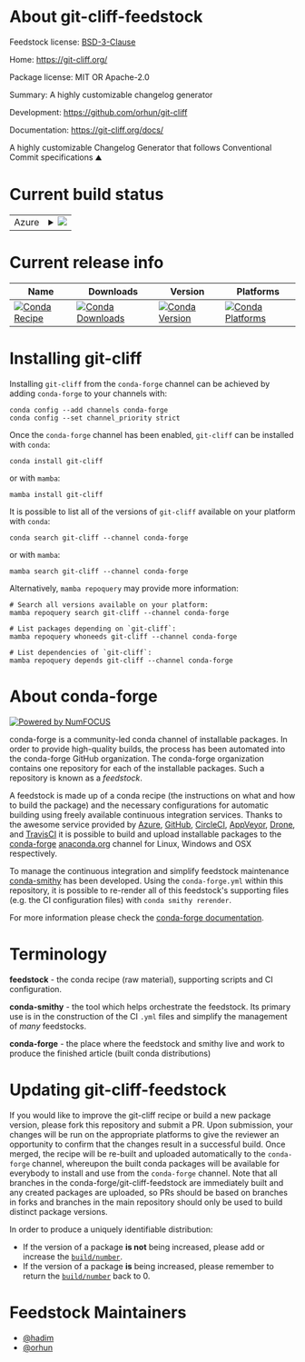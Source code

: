 About git-cliff-feedstock
=========================

Feedstock license: [BSD-3-Clause](https://github.com/conda-forge/git-cliff-feedstock/blob/main/LICENSE.txt)

Home: https://git-cliff.org/

Package license: MIT OR Apache-2.0

Summary: A highly customizable changelog generator

Development: https://github.com/orhun/git-cliff

Documentation: https://git-cliff.org/docs/

A highly customizable Changelog Generator that follows Conventional Commit specifications ⛰️

Current build status
====================


<table>
    
  <tr>
    <td>Azure</td>
    <td>
      <details>
        <summary>
          <a href="https://dev.azure.com/conda-forge/feedstock-builds/_build/latest?definitionId=21668&branchName=main">
            <img src="https://dev.azure.com/conda-forge/feedstock-builds/_apis/build/status/git-cliff-feedstock?branchName=main">
          </a>
        </summary>
        <table>
          <thead><tr><th>Variant</th><th>Status</th></tr></thead>
          <tbody><tr>
              <td>linux_64</td>
              <td>
                <a href="https://dev.azure.com/conda-forge/feedstock-builds/_build/latest?definitionId=21668&branchName=main">
                  <img src="https://dev.azure.com/conda-forge/feedstock-builds/_apis/build/status/git-cliff-feedstock?branchName=main&jobName=linux&configuration=linux%20linux_64_" alt="variant">
                </a>
              </td>
            </tr><tr>
              <td>linux_aarch64</td>
              <td>
                <a href="https://dev.azure.com/conda-forge/feedstock-builds/_build/latest?definitionId=21668&branchName=main">
                  <img src="https://dev.azure.com/conda-forge/feedstock-builds/_apis/build/status/git-cliff-feedstock?branchName=main&jobName=linux&configuration=linux%20linux_aarch64_" alt="variant">
                </a>
              </td>
            </tr><tr>
              <td>linux_ppc64le</td>
              <td>
                <a href="https://dev.azure.com/conda-forge/feedstock-builds/_build/latest?definitionId=21668&branchName=main">
                  <img src="https://dev.azure.com/conda-forge/feedstock-builds/_apis/build/status/git-cliff-feedstock?branchName=main&jobName=linux&configuration=linux%20linux_ppc64le_" alt="variant">
                </a>
              </td>
            </tr><tr>
              <td>osx_64</td>
              <td>
                <a href="https://dev.azure.com/conda-forge/feedstock-builds/_build/latest?definitionId=21668&branchName=main">
                  <img src="https://dev.azure.com/conda-forge/feedstock-builds/_apis/build/status/git-cliff-feedstock?branchName=main&jobName=osx&configuration=osx%20osx_64_" alt="variant">
                </a>
              </td>
            </tr><tr>
              <td>osx_arm64</td>
              <td>
                <a href="https://dev.azure.com/conda-forge/feedstock-builds/_build/latest?definitionId=21668&branchName=main">
                  <img src="https://dev.azure.com/conda-forge/feedstock-builds/_apis/build/status/git-cliff-feedstock?branchName=main&jobName=osx&configuration=osx%20osx_arm64_" alt="variant">
                </a>
              </td>
            </tr><tr>
              <td>win_64</td>
              <td>
                <a href="https://dev.azure.com/conda-forge/feedstock-builds/_build/latest?definitionId=21668&branchName=main">
                  <img src="https://dev.azure.com/conda-forge/feedstock-builds/_apis/build/status/git-cliff-feedstock?branchName=main&jobName=win&configuration=win%20win_64_" alt="variant">
                </a>
              </td>
            </tr>
          </tbody>
        </table>
      </details>
    </td>
  </tr>
</table>

Current release info
====================

| Name | Downloads | Version | Platforms |
| --- | --- | --- | --- |
| [![Conda Recipe](https://img.shields.io/badge/recipe-git--cliff-green.svg)](https://anaconda.org/conda-forge/git-cliff) | [![Conda Downloads](https://img.shields.io/conda/dn/conda-forge/git-cliff.svg)](https://anaconda.org/conda-forge/git-cliff) | [![Conda Version](https://img.shields.io/conda/vn/conda-forge/git-cliff.svg)](https://anaconda.org/conda-forge/git-cliff) | [![Conda Platforms](https://img.shields.io/conda/pn/conda-forge/git-cliff.svg)](https://anaconda.org/conda-forge/git-cliff) |

Installing git-cliff
====================

Installing `git-cliff` from the `conda-forge` channel can be achieved by adding `conda-forge` to your channels with:

```
conda config --add channels conda-forge
conda config --set channel_priority strict
```

Once the `conda-forge` channel has been enabled, `git-cliff` can be installed with `conda`:

```
conda install git-cliff
```

or with `mamba`:

```
mamba install git-cliff
```

It is possible to list all of the versions of `git-cliff` available on your platform with `conda`:

```
conda search git-cliff --channel conda-forge
```

or with `mamba`:

```
mamba search git-cliff --channel conda-forge
```

Alternatively, `mamba repoquery` may provide more information:

```
# Search all versions available on your platform:
mamba repoquery search git-cliff --channel conda-forge

# List packages depending on `git-cliff`:
mamba repoquery whoneeds git-cliff --channel conda-forge

# List dependencies of `git-cliff`:
mamba repoquery depends git-cliff --channel conda-forge
```


About conda-forge
=================

[![Powered by
NumFOCUS](https://img.shields.io/badge/powered%20by-NumFOCUS-orange.svg?style=flat&colorA=E1523D&colorB=007D8A)](https://numfocus.org)

conda-forge is a community-led conda channel of installable packages.
In order to provide high-quality builds, the process has been automated into the
conda-forge GitHub organization. The conda-forge organization contains one repository
for each of the installable packages. Such a repository is known as a *feedstock*.

A feedstock is made up of a conda recipe (the instructions on what and how to build
the package) and the necessary configurations for automatic building using freely
available continuous integration services. Thanks to the awesome service provided by
[Azure](https://azure.microsoft.com/en-us/services/devops/), [GitHub](https://github.com/),
[CircleCI](https://circleci.com/), [AppVeyor](https://www.appveyor.com/),
[Drone](https://cloud.drone.io/welcome), and [TravisCI](https://travis-ci.com/)
it is possible to build and upload installable packages to the
[conda-forge](https://anaconda.org/conda-forge) [anaconda.org](https://anaconda.org/)
channel for Linux, Windows and OSX respectively.

To manage the continuous integration and simplify feedstock maintenance
[conda-smithy](https://github.com/conda-forge/conda-smithy) has been developed.
Using the ``conda-forge.yml`` within this repository, it is possible to re-render all of
this feedstock's supporting files (e.g. the CI configuration files) with ``conda smithy rerender``.

For more information please check the [conda-forge documentation](https://conda-forge.org/docs/).

Terminology
===========

**feedstock** - the conda recipe (raw material), supporting scripts and CI configuration.

**conda-smithy** - the tool which helps orchestrate the feedstock.
                   Its primary use is in the construction of the CI ``.yml`` files
                   and simplify the management of *many* feedstocks.

**conda-forge** - the place where the feedstock and smithy live and work to
                  produce the finished article (built conda distributions)


Updating git-cliff-feedstock
============================

If you would like to improve the git-cliff recipe or build a new
package version, please fork this repository and submit a PR. Upon submission,
your changes will be run on the appropriate platforms to give the reviewer an
opportunity to confirm that the changes result in a successful build. Once
merged, the recipe will be re-built and uploaded automatically to the
`conda-forge` channel, whereupon the built conda packages will be available for
everybody to install and use from the `conda-forge` channel.
Note that all branches in the conda-forge/git-cliff-feedstock are
immediately built and any created packages are uploaded, so PRs should be based
on branches in forks and branches in the main repository should only be used to
build distinct package versions.

In order to produce a uniquely identifiable distribution:
 * If the version of a package **is not** being increased, please add or increase
   the [``build/number``](https://docs.conda.io/projects/conda-build/en/latest/resources/define-metadata.html#build-number-and-string).
 * If the version of a package **is** being increased, please remember to return
   the [``build/number``](https://docs.conda.io/projects/conda-build/en/latest/resources/define-metadata.html#build-number-and-string)
   back to 0.

Feedstock Maintainers
=====================

* [@hadim](https://github.com/hadim/)
* [@orhun](https://github.com/orhun/)


<!-- dummy commit to enable rerendering -->


